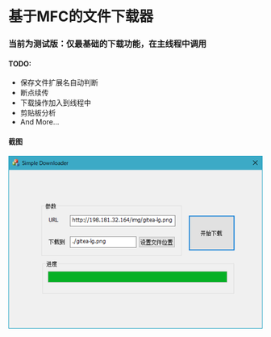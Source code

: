 # 基于MFC的文件下载器

### 当前为测试版：仅最基础的下载功能，在主线程中调用

#### TODO: 

- 保存文件扩展名自动判断
- 断点续传
- 下载操作加入到线程中
- 剪贴板分析
- And More...

#### 截图

![Snapshot1](Downloader/res/Snapshot1.png)

